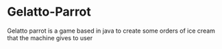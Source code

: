 # Gelatto-Parrot
Gelatto parrot is a game based in java to create some orders of ice cream that the machine gives to user
